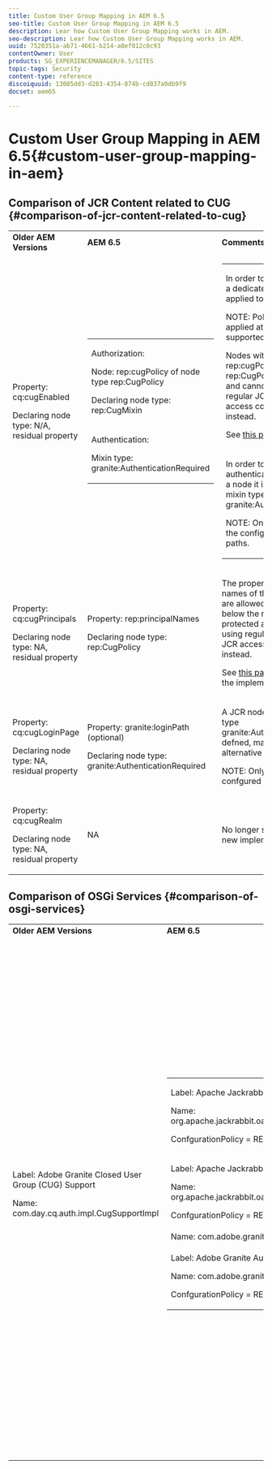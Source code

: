 ```yaml
---
title: Custom User Group Mapping in AEM 6.5
seo-title: Custom User Group Mapping in AEM 6.5
description: Lear how Custom User Group Mapping works in AEM.
seo-description: Lear how Custom User Group Mapping works in AEM.
uuid: 7520351a-ab71-4661-b214-a0ef012c0c93
contentOwner: User
products: SG_EXPERIENCEMANAGER/6.5/SITES
topic-tags: Security
content-type: reference
discoiquuid: 13085dd3-d283-4354-874b-cd837a9db9f9
docset: aem65

---
```


# Custom User Group Mapping in AEM 6.5{#custom-user-group-mapping-in-aem}

## Comparison of JCR Content related to CUG {#comparison-of-jcr-content-related-to-cug}

<table>
 <tbody>
  <tr>
   <td><strong>Older AEM Versions</strong></td>
   <td><strong>AEM 6.5</strong></td>
   <td><strong>Comments</strong></td>
  </tr>
  <tr>
   <td><p>Property: cq:cugEnabled</p> <p>Declaring node type: N/A, residual property</p> </td>
   <td>
    <table>
     <tbody>
      <tr>
       <td><p>Authorization:</p> <p>Node: rep:cugPolicy of node type rep:CugPolicy</p> <p>Declaring node type: rep:CugMixin</p> <p> </p> <p> </p> <p> </p> </td>
      </tr>
      <tr>
       <td><p>Authentication:</p> <p>Mixin type: granite:AuthenticationRequired</p> </td>
      </tr>
     </tbody>
    </table> </td>
   <td>
    <table>
     <tbody>
      <tr>
       <td><p>In order to restrict read access a dedicated CUG policy is applied to the target node.</p> <p>NOTE: Policies can only be applied at the configured supported paths.</p> <p>Nodes with name rep:cugPolicy and type rep:CugPolicy are protected and cannot be written using regular JCR API calls; use JCR access control management instead.</p> <p>See <a href="https://jackrabbit.apache.org/oak/docs/security/authorization/cug.html" target="_blank">this page</a> for more info.</p> </td>
      </tr>
      <tr>
       <td><p>In order to enforce authentication requirement on a node it is sufficient to add the mixin type granite:AuthenticationRequired.</p> <p>NOTE: Only respected below the configured supported paths.</p> </td>
      </tr>
     </tbody>
    </table> </td>
  </tr>
  <tr>
   <td><p>Property: cq:cugPrincipals</p> <p>Declaring node type: NA, residual property</p> </td>
   <td><p>Property: rep:principalNames</p> <p>Declaring node type: rep:CugPolicy</p> </td>
   <td><p>The property containing the names of those principals that are allowed to read the content below the restricted CUG is protected and cannot be written using regular JCR API calls; use JCR access control management instead.</p> <p>See <a href="https://svn.apache.org/repos/asf/jackrabbit/trunk/jackrabbitapi/src/main/java/org/apache/jackrabbit/api/security/authorization/PrincipalSetPolicy.java" target="_blank">this page</a> for more details on the implementation.</p> </td>
  </tr>
  <tr>
   <td><p>Property: cq:cugLoginPage</p> <p>Declaring node type: NA, residual property</p> </td>
   <td><p>Property: granite:loginPath (optional)</p> <p>Declaring node type: granite:AuthenticationRequired</p> </td>
   <td><p>A JCR node that has the mixin type granite:AuthenticationRequired defned, may optionally defne an alternative login path.</p> <p>NOTE: Only respected below the confgured supported paths.</p> </td>
  </tr>
  <tr>
   <td><p>Property: cq:cugRealm</p> <p>Declaring node type: NA, residual property</p> </td>
   <td>NA</td>
   <td>No longer supported with the new implementation.</td>
  </tr>
 </tbody>
</table>

## Comparison of OSGi Services {#comparison-of-osgi-services}

<table>
 <tbody>
  <tr>
   <td><strong>Older AEM Versions</strong></td>
   <td><strong>AEM 6.5</strong></td>
   <td><strong>Comments</strong></td>
  </tr>
  <tr>
   <td><p>Label: Adobe Granite Closed User Group (CUG) Support</p> <p>Name: com.day.cq.auth.impl.CugSupportImpl</p> </td>
   <td>
    <table>
     <tbody>
      <tr>
       <td><p>Label: Apache Jackrabbit Oak CUG Configuration</p> <p>Name: org.apache.jackrabbit.oak.spi.security.authorization.cug.impl.CugConfiguration</p> <p>ConfgurationPolicy = REQUIRED</p> </td>
      </tr>
      <tr>
       <td><p>Label: Apache Jackrabbit Oak CUG Exclude List</p> <p>Name: org.apache.jackrabbit.oak.spi.security.authorization.cug.impl.CugExcludeImpl</p> <p>ConfgurationPolicy = REQUIRED</p> <p> </p> <p> </p> <p> </p> <p> </p> </td>
      </tr>
      <tr>
       <td>Name: com.adobe.granite.auth.requirement.impl.RequirementService</td>
      </tr>
      <tr>
       <td><p>Label: Adobe Granite Authentication Requirement and Login Path Handler</p> <p>Name: com.adobe.granite.auth.requirement.impl.DefaultRequirementHandler</p> <p>ConfgurationPolicy = REQUIRED</p> </td>
      </tr>
     </tbody>
    </table> </td>
   <td>
    <table>
     <tbody>
      <tr>
       <td>Configuration of the CUG authorization and enable/disable the evaluation.</td>
      </tr>
      <tr>
       <td><p>Service to configure exclusion list of principals which should not be afected by the CUG authorization.</p> <p>NOTE: If the CugExcludeImpl is not configured, the CugConfguration will fallback to the default.</p> <p>It is possible to plug a custom CugExclude implementation in case of special needs.</p> </td>
      </tr>
      <tr>
       <td>OSGi component implementing LoginPathProvider that exposes a matching login path to the LoginSelectorHandler. It has a mandatory reference to a RequirementHandler which is used to register the observer that listens to changed auth requirements stored in the content by the means of the granite:AuthenticationRequired mixin type. </td>
      </tr>
      <tr>
       <td><p>OSGi component implementing RequirementHandler that notifes the SlingAuthenticator about changes to authrequirements.</p> <p>As confguration policy for this component is REQUIRE it will only be activated if a set of supported paths is specifed.</p> <p>Enabling the service will launch the RequirementService.</p> </td>
      </tr>
     </tbody>
    </table> </td>
  </tr>
  <tr>
   <td> </td>
   <td> </td>
   <td> </td>
  </tr>
  <tr>
   <td> </td>
   <td> </td>
   <td> </td>
  </tr>
  <tr>
   <td> </td>
   <td> </td>
   <td> </td>
  </tr>
 </tbody>
</table>

